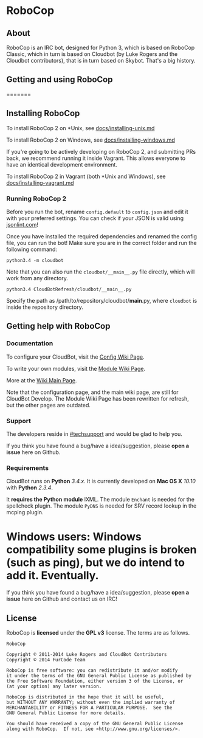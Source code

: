# RoboCop

## About

RoboCop is an IRC bot, designed for Python 3, which is based on RoboCop Classic, which in turn is based on Cloudbot (by Luke Rogers and the Cloudbot contributors), that is in turn based on Skybot. That's a big history.

## Getting and using RoboCop
=======

## Installing RoboCop

To install RoboCop 2 on *Unix, see [docs/installing-unix.md](https://github.com/CloudBotIRC/CloudBotRefresh/blob/python3.4/docs/installing-unix.md)

To install RoboCop 2 on Windows, see [docs/installing-windows.md](https://github.com/CloudBotIRC/CloudBotRefresh/blob/python3.4/docs/installing-windows.md)

If you're going to be actively developing on RoboCop 2, and submitting PRs back, we recommend running it inside Vagrant. This allows everyone to have an identical development environment.

To install RoboCop 2 in Vagrant (both *Unix and Windows), see [docs/installing-vagrant.md](https://github.com/CloudBotIRC/CloudBotRefresh/blob/python3.4/docs/installing-vagrant.md)


### Running RoboCop 2

Before you run the bot, rename `config.default` to `config.json` and edit it with your preferred settings. You can check if your JSON is valid using [jsonlint.com](http://jsonlint.com/)!

Once you have installed the required dependencies and renamed the config file, you can run the bot! Make sure you are in the correct folder and run the following command:

```
python3.4 -m cloudbot
```

Note that you can also run the `cloudbot/__main__.py` file directly, which will work from any directory.
```
python3.4 CloudBotRefresh/cloudbot/__main__.py
```
Specify the path as /path/to/repository/cloudbot/__main__.py, where `cloudbot` is inside the repository directory.

## Getting help with RoboCop

### Documentation

To configure your CloudBot, visit the [Config Wiki Page](https://github.com/CloudBotIRC/CloudBotRefresh/wiki/Config).

To write your own modules, visit the [Module Wiki Page](https://github.com/CloudBotIRC/CloudBotRefresh/wiki/Writing-Refresh-Modules).

More at the [Wiki Main Page](https://github.com/CloudBotIRC/CloudBotRefresh/wiki).

Note that the configuration page, and the main wiki page, are still for CloudBot Develop. The Module Wiki Page has been
rewritten for refresh, but the other pages are outdated.

### Support

The developers reside in [#techsupport](irc://irc.snoonet.org/techsupport) and would be glad to help you.

If you think you have found a bug/have a idea/suggestion, please **open a issue** here on Github.

### Requirements

CloudBot runs on **Python** *3.4.x*. It is currently developed on **Mac OS X** *10.10* with **Python** *2.3.4*.

It **requires the Python module** lXML.
The module `Enchant` is needed for the spellcheck plugin.
The module `PyDNS` is needed for SRV record lookup in the mcping plugin.

**Windows** users: Windows compatibility some plugins is **broken** (such as ping), but we do intend to add it. Eventually.
=======
If you think you have found a bug/have a idea/suggestion, please **open a issue** here on Github and contact us on IRC!

## License

RoboCop is **licensed** under the **GPL v3** license. The terms are as follows.

    RoboCop

    Copyright © 2011-2014 Luke Rogers and CloudBot Contributors
    Copyright © 2014 FurCode Team

    RoboCop is free software: you can redistribute it and/or modify
    it under the terms of the GNU General Public License as published by
    the Free Software Foundation, either version 3 of the License, or
    (at your option) any later version.

    RoboCop is distributed in the hope that it will be useful,
    but WITHOUT ANY WARRANTY; without even the implied warranty of
    MERCHANTABILITY or FITNESS FOR A PARTICULAR PURPOSE.  See the
    GNU General Public License for more details.

    You should have received a copy of the GNU General Public License
    along with RoboCop.  If not, see <http://www.gnu.org/licenses/>.

